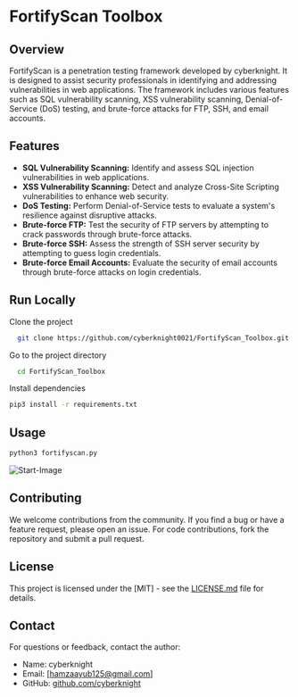 # FortifyScan Toolbox

## Overview

FortifyScan is a penetration testing framework developed by cyberknight. It is designed to assist security professionals in identifying and addressing vulnerabilities in web applications. The framework includes various features such as SQL vulnerability scanning, XSS vulnerability scanning, Denial-of-Service (DoS) testing, and brute-force attacks for FTP, SSH, and email accounts.

## Features

- **SQL Vulnerability Scanning:** Identify and assess SQL injection vulnerabilities in web applications.
- **XSS Vulnerability Scanning:** Detect and analyze Cross-Site Scripting vulnerabilities to enhance web security.
- **DoS Testing:** Perform Denial-of-Service tests to evaluate a system's resilience against disruptive attacks.
- **Brute-force FTP:** Test the security of FTP servers by attempting to crack passwords through brute-force attacks.
- **Brute-force SSH:** Assess the strength of SSH server security by attempting to guess login credentials.
- **Brute-force Email Accounts:** Evaluate the security of email accounts through brute-force attacks on login credentials.

## Run Locally  

Clone the project  

~~~bash  
  git clone https://github.com/cyberknight0021/FortifyScan_Toolbox.git
~~~

Go to the project directory  

~~~bash  
  cd FortifyScan_Toolbox
~~~

Install dependencies  

~~~bash  
pip3 install -r requirements.txt
~~~


## Usage

~~~bash  
python3 fortifyscan.py
~~~

![Start-Image](/home/ubuntu/Desktop/Github-My-Repo/FortifyScan_Toolbox/modules/password/main.png )

## Contributing

We welcome contributions from the community. If you find a bug or have a feature request, please open an issue. For code contributions, fork the repository and submit a pull request.

## License

This project is licensed under the [MIT] - see the [LICENSE.md](LICENSE.md) file for details.


## Contact

For questions or feedback, contact the author:

- Name: cyberknight
- Email: [hamzaayub125@gmail.com]
- GitHub: [github.com/cyberknight](https://github.com/cyberknight)
